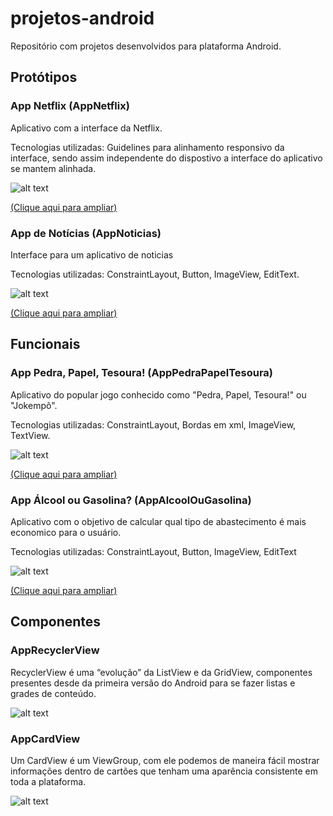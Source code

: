 # projetos-android

Repositório com projetos desenvolvidos para plataforma Android.


## Protótipos 

### App Netflix (AppNetflix)
Aplicativo com a interface da Netflix.

Tecnologias utilizadas: Guidelines para alinhamento responsivo da interface, sendo assim independente do dispostivo a interface do aplicativo se mantem alinhada.

![alt text](https://i.imgur.com/BEnoZwV.jpg)

<a href="https://i.imgur.com/CVHyWhv.jpg"> (Clique aqui para ampliar)</a>

### App de Notícias (AppNoticias)
Interface para um aplicativo de noticias


Tecnologias utilizadas: ConstraintLayout, Button, ImageView, EditText.

![alt text](https://i.imgur.com/DZDyuGj.png)

<a href="https://i.imgur.com/7rlek7t.png"> (Clique aqui para ampliar)</a>

## Funcionais

### App Pedra, Papel, Tesoura! (AppPedraPapelTesoura)
Aplicativo do popular jogo conhecido como "Pedra, Papel, Tesoura!" ou "Jokempô".

Tecnologias utilizadas: ConstraintLayout, Bordas em xml, ImageView, TextView.

![alt text](https://i.imgur.com/dquIzN5.png)

<a href="https://i.imgur.com/klbuKPO.png"> (Clique aqui para ampliar)</a>
 
### App Álcool ou Gasolina? (AppAlcoolOuGasolina)
Aplicativo com o objetivo de calcular qual tipo de abastecimento é mais economico para o usuário.

Tecnologias utilizadas: ConstraintLayout, Button, ImageView, EditText

![alt text](https://i.imgur.com/qZt5PjQ.png)

<a href="https://i.imgur.com/HcTNhhc.jpg"> (Clique aqui para ampliar)</a>

## Componentes

### AppRecyclerView 

RecyclerView é uma “evolução” da ListView e da GridView, componentes presentes desde da primeira versão do Android para se fazer listas e grades de conteúdo.

![alt text](https://i.imgur.com/GSq94Ec.gif)

### AppCardView 

Um CardView é um ViewGroup, com ele podemos de maneira fácil  mostrar informações dentro de cartões que tenham uma aparência consistente em toda a plataforma.

![alt text](https://i.imgur.com/zwdDBds.gif)
